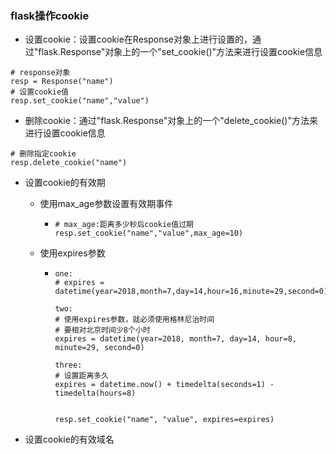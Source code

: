 ### flask操作cookie

* 设置cookie：设置cookie在Response对象上进行设置的，通过"flask.Response"对象上的一个"set\_cookie\(\)"方法来进行设置cookie信息

```
# response对象
resp = Response("name")
# 设置cookie值
resp.set_cookie("name","value")
```

* 删除cookie：通过"flask.Response"对象上的一个"delete\_cookie\(\)"方法来进行设置cookie信息

```
# 删除指定cookie
resp.delete_cookie("name")
```

* 设置cookie的有效期
  * 使用max\_age参数设置有效期事件
    * ```
      # max_age:距离多少秒后cookie值过期
      resp.set_cookie("name","value",max_age=10)
      ```
  * 使用expires参数

    * ```
      one:
      # expires = datetime(year=2018,month=7,day=14,hour=16,minute=29,second=0)

      two:
      # 使用expires参数，就必须使用格林尼治时间
      # 要相对北京时间少8个小时
      expires = datetime(year=2018, month=7, day=14, hour=8, minute=29, second=0)

      three:
      # 设置距离多久
      expires = datetime.now() + timedelta(seconds=1) - timedelta(hours=8)


      resp.set_cookie("name", "value", expires=expires)
      ```

* 设置cookie的有效域名



